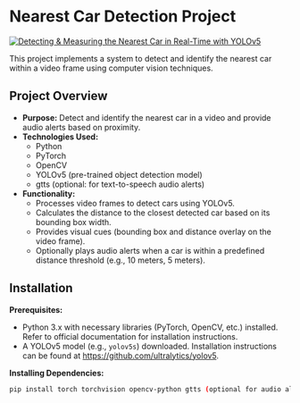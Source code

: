 # Nearest Car Detection Project

[![Detecting & Measuring the Nearest Car in Real-Time with YOLOv5](https://img.youtube.com/vi/cXDXPwAKkP0/0.jpg)](https://www.youtube.com/watch?v=cXDXPwAKkP0)

This project implements a system to detect and identify the nearest car within a video frame using computer vision techniques.

## Project Overview

* **Purpose:** Detect and identify the nearest car in a video and provide audio alerts based on proximity.
* **Technologies Used:**
    * Python
    * PyTorch
    * OpenCV
    * YOLOv5 (pre-trained object detection model)
    * gtts (optional: for text-to-speech audio alerts)
* **Functionality:**
    * Processes video frames to detect cars using YOLOv5.
    * Calculates the distance to the closest detected car based on its bounding box width.
    * Provides visual cues (bounding box and distance overlay on the video frame).
    * Optionally plays audio alerts when a car is within a predefined distance threshold (e.g., 10 meters, 5 meters).

## Installation

**Prerequisites:**

* Python 3.x with necessary libraries (PyTorch, OpenCV, etc.) installed. Refer to official documentation for installation instructions.
* A YOLOv5 model (e.g., `yolov5s`) downloaded. Installation instructions can be found at https://github.com/ultralytics/yolov5.

**Installing Dependencies:**

```bash
pip install torch torchvision opencv-python gtts (optional for audio alerts)

